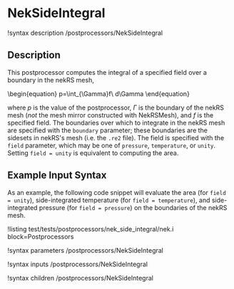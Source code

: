 # NekSideIntegral

!syntax description /postprocessors/NekSideIntegral

## Description

This postprocessor computes the integral of
a specified field over a boundary in the nekRS mesh,

\begin{equation}
p=\int_{\Gamma}f\ d\Gamma
\end{equation}

where $p$ is the value of the postprocessor,
$\Gamma$ is the boundary of the nekRS mesh (*not* the mesh mirror constructed with
NekRSMesh), and
$f$ is the specified field.
The boundaries over which to integrate in
the nekRS mesh are specified with the `boundary` parameter; these boundaries
are the sidesets in nekRS's mesh (i.e. the `.re2` file). The field is specified with the `field` parameter, which may be one of
`pressure`, `temperature`, or `unity`. Setting `field = unity` is equivalent to computing
the area.

## Example Input Syntax

As an example, the following code snippet will evaluate the area (for `field = unity`),
side-integrated temperature (for `field = temperature`), and side-integrated pressure
(for `field = pressure`)
on the boundaries of the nekRS mesh.

!listing test/tests/postprocessors/nek_side_integral/nek.i
  block=Postprocessors

!syntax parameters /postprocessors/NekSideIntegral

!syntax inputs /postprocessors/NekSideIntegral

!syntax children /postprocessors/NekSideIntegral
